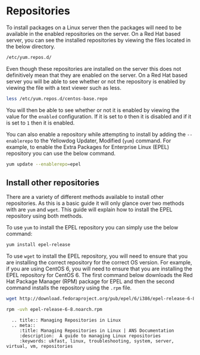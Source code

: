# Repositories

To install packages on a Linux server then the packages will need to be available in the enabled repositories on the server. On a Red Hat based server, you can see the installed repositories by viewing the files located in the below directory.

```bash
/etc/yum.repos.d/
```

Even though these repositories are installed on the server this does not definitively mean that they are enabled on the server. On a Red Hat based server you will be able to see whether or not the repository is enabled by viewing the file with a text viewer such as less.

```bash
less /etc/yum.repos.d/centos-base.repo
```

You will then be able to see whether or not it is enabled by viewing the value for the `enabled` configuration. If it is set to `0` then it is disabled and if it is set to `1` then it is enabled.

You can also enable a repository while attempting to install by adding the `--enablerepo` to the Yellowdog Updater, Modified (`yum`) command. For example, to enable the Extra Packages for Enterprise Linux (EPEL) repository you can use the below command.

```bash
yum update --enablerepo=epel
```

## Install other repositories

There are a variety of different methods available to install other repositories. As this is a basic guide it will only glance over two methods with are `yum` and `wget`. This guide will explain how to install the EPEL repository using both methods.

To use `yum` to install the EPEL repository you can simply use the below command:

```bash
yum install epel-release
```

To use `wget` to install the EPEL repository, you will need to ensure that you are installing the correct repository for the correct OS version. For example, if you are using CentOS 6, you will need to ensure that you are installing the EPEL repository for CentOS 6. The first command below downloads the Red Hat Package Manager (RPM) package for EPEL and then the second command installs the repository using the `.rpm` file.

```bash
wget http://download.fedoraproject.org/pub/epel/6/i386/epel-release-6-8.noarch.rpm
```

```bash
rpm -uvh epel-release-6-8.noarch.rpm
```

```eval_rst
  .. title:: Managing Repositories in Linux
  .. meta::
     :title: Managing Repositories in Linux | ANS Documentation
     :description:  A guide to managing Linux repositories
     :keywords: ukfast, linux, troubleshooting, system, server, virtual, vm, repositories
```
